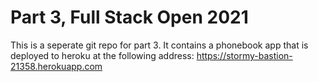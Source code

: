 # Part 3, Full Stack Open 2021
This is a seperate git repo for part 3. It contains a phonebook app that is deployed to heroku at the following address: https://stormy-bastion-21358.herokuapp.com